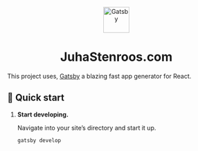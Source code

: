 <p align="center">
  <a href="https://www.gatsbyjs.org">
    <img alt="Gatsby" src="https://www.gatsbyjs.org/monogram.svg" width="60" />
  </a>
</p>
<h1 align="center">
  JuhaStenroos.com
</h1>

This project uses, [Gatsby](https://www.gatsbyjs.org) a blazing fast app generator for React.


## 🚀 Quick start

1.  **Start developing.**

    Navigate into your site’s directory and start it up.

    ```sh
    gatsby develop
    ```




